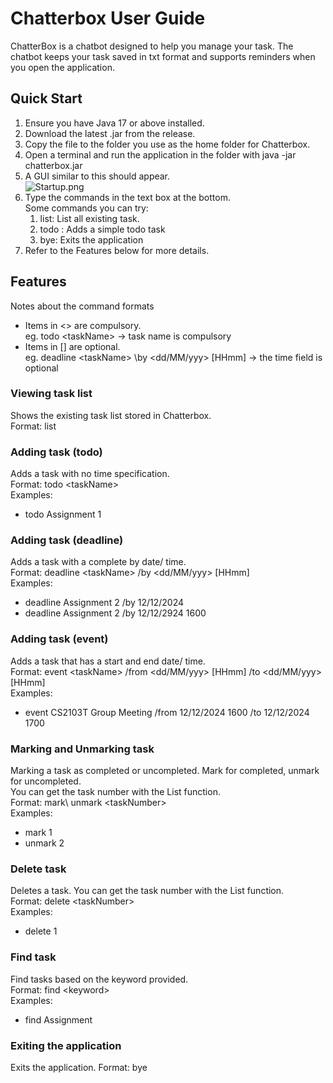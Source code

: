 # Chatterbox User Guide

ChatterBox is a chatbot designed to help you manage your task.
The chatbot keeps your task saved in txt format and supports reminders when you open the application.

## Quick Start

1. Ensure you have Java 17 or above installed.
2. Download the latest .jar from the release.
3. Copy the file to the folder you use as the home folder for Chatterbox.
4. Open a terminal and run the application in the folder with java -jar chatterbox.jar
5. A GUI similar to this should appear.\
![Startup.png](Startup.png)
6. Type the commands in the text box at the bottom.\
    Some commands you can try:
   1. list: List all existing task.
   2. todo <taskname>: Adds a simple todo task
   3. bye: Exits the application
7. Refer to the Features below for more details.

## Features
Notes about the command formats
* Items in <> are compulsory.\
eg. todo \<taskName> -> task name is compulsory
* Items in [] are optional.\
eg. deadline \<taskName> \by \<dd/MM/yyy> [HHmm] -> the time field is optional

### Viewing task list
Shows the existing task list stored in Chatterbox.\
Format: list

### Adding task (todo)
Adds a task with no time specification.\
Format: todo \<taskName>\
Examples:
* todo Assignment 1

### Adding task (deadline)
Adds a task with a complete by date/ time.\
Format: deadline \<taskName> /by <dd/MM/yyy> [HHmm]\
Examples:
* deadline Assignment 2 /by 12/12/2024
* deadline Assignment 2 /by 12/12/2924 1600

### Adding task (event)
Adds a task that has a start and end date/ time.\
Format: event \<taskName> /from <dd/MM/yyy> [HHmm] /to <dd/MM/yyy> [HHmm]\
Examples:
* event CS2103T Group Meeting /from 12/12/2024 1600 /to 12/12/2024 1700

### Marking and Unmarking task
Marking a task as completed or uncompleted. Mark for completed, unmark for uncompleted.\
You can get the task number with the List function. \
Format: mark\ unmark \<taskNumber>\
Examples:
* mark 1
* unmark 2

### Delete task
Deletes a task.
You can get the task number with the List function. \
Format: delete \<taskNumber>\
Examples:
* delete 1

### Find task
Find tasks based on the keyword provided.\
Format: find \<keyword>\
Examples:
* find Assignment

### Exiting the application
Exits the application.
Format: bye